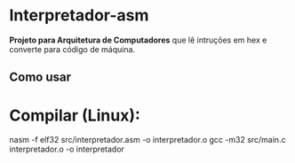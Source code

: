 # Interpretador-asm

**Projeto para Arquitetura de Computadores** que lê intruções em hex e converte para código de máquina.

## Como usar
# Compilar (Linux):
nasm -f elf32 src/interpretador.asm -o interpretador.o
gcc -m32 src/main.c interpretador.o -o interpretador

